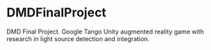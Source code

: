 # DMDFinalProject
DMD Final Project. Google Tango Unity augmented reality game with research in light source detection and integration.
